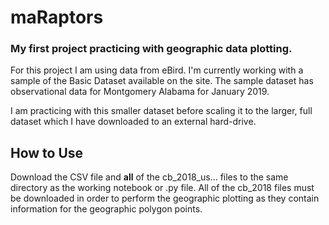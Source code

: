 # maRaptors

### My first project practicing with geographic data plotting. 

For this project I am using data from eBird. I'm currently working with a sample of the Basic Dataset available on the site. The sample dataset has observational data for Montgomery Alabama for January 2019.

I am practicing with this smaller dataset before scaling it to the larger, full dataset which I have downloaded to an external hard-drive. 

## How to Use
Download the CSV file and __all__ of the cb_2018_us... files to the same directory as the working notebook or .py file. All of the cb_2018 files must be downloaded in order to perform the geographic plotting as they contain information for the geographic polygon points.



